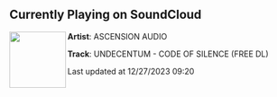 ## Currently Playing on SoundCloud

[<img align="left" width="100" src="https://i1.sndcdn.com/artworks-iIWrhzxS6CYFtJ9v-XiclJg-t500x500.jpg">](https://soundcloud.com/ascension-audio/undecentum-code-of-silence-free-dl)

**Artist**: ASCENSION AUDIO 

**Track**: UNDECENTUM - CODE OF SILENCE (FREE DL)

Last updated at 12/27/2023 09:20
